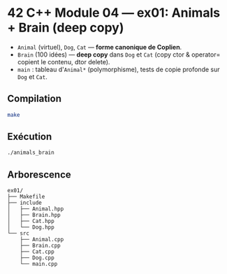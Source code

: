 # 42 C++ Module 04 — ex01: Animals + Brain (deep copy)

- `Animal` (virtuel), `Dog`, `Cat` — **forme canonique de Coplien**.
- `Brain` (100 idées) — **deep copy** dans `Dog` et `Cat` (copy ctor & operator= copient le contenu, dtor delete).
- `main` : tableau d'`Animal*` (polymorphisme), tests de copie profonde sur `Dog` et `Cat`.

## Compilation
```bash
make
```

## Exécution
```bash
./animals_brain
```

## Arborescence
```
ex01/
├── Makefile
├── include
│   ├── Animal.hpp
│   ├── Brain.hpp
│   ├── Cat.hpp
│   └── Dog.hpp
└── src
    ├── Animal.cpp
    ├── Brain.cpp
    ├── Cat.cpp
    ├── Dog.cpp
    └── main.cpp
```
